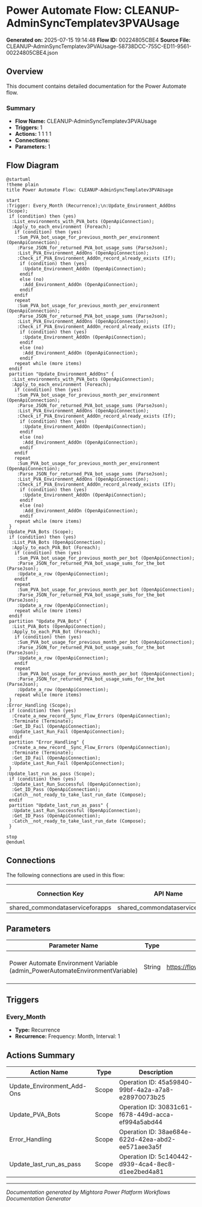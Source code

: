 ﻿# Power Automate Flow: CLEANUP-AdminSyncTemplatev3PVAUsage

**Generated on:** 2025-07-15 19:14:48
**Flow ID:** 00224805CBE4
**Source File:** CLEANUP-AdminSyncTemplatev3PVAUsage-58738DCC-755C-ED11-9561-00224805CBE4.json

## Overview

This document contains detailed documentation for the Power Automate flow.

### Summary
- **Flow Name:** CLEANUP-AdminSyncTemplatev3PVAUsage
- **Triggers:** 1
- **Actions:** 1 1 1 1
- **Connections:** 
- **Parameters:** 1

## Flow Diagram

```plantuml
@startuml
!theme plain
title Power Automate Flow: CLEANUP-AdminSyncTemplatev3PVAUsage

start
:Trigger: Every_Month (Recurrence);\n:Update_Environment_AddOns (Scope);
 if (condition) then (yes)
  :List_environments_with_PVA_bots (OpenApiConnection);
  :Apply_to_each_environment (Foreach);
   if (condition) then (yes)
    :Sum_PVA_bot_usage_for_previous_month_per_environment (OpenApiConnection);
    :Parse_JSON_for_returned_PVA_bot_usage_sums (ParseJson);
    :List_PVA_Environment_AddOns (OpenApiConnection);
    :Check_if_PVA_Environment_AddOn_record_already_exists (If);
     if (condition) then (yes)
      :Update_Environment_AddOn (OpenApiConnection);
     endif
     else (no)
      :Add_Environment_AddOn (OpenApiConnection);
     endif
   endif
   repeat
    :Sum_PVA_bot_usage_for_previous_month_per_environment (OpenApiConnection);
    :Parse_JSON_for_returned_PVA_bot_usage_sums (ParseJson);
    :List_PVA_Environment_AddOns (OpenApiConnection);
    :Check_if_PVA_Environment_AddOn_record_already_exists (If);
     if (condition) then (yes)
      :Update_Environment_AddOn (OpenApiConnection);
     endif
     else (no)
      :Add_Environment_AddOn (OpenApiConnection);
     endif
   repeat while (more items)
 endif
 partition "Update_Environment_AddOns" {
  :List_environments_with_PVA_bots (OpenApiConnection);
  :Apply_to_each_environment (Foreach);
   if (condition) then (yes)
    :Sum_PVA_bot_usage_for_previous_month_per_environment (OpenApiConnection);
    :Parse_JSON_for_returned_PVA_bot_usage_sums (ParseJson);
    :List_PVA_Environment_AddOns (OpenApiConnection);
    :Check_if_PVA_Environment_AddOn_record_already_exists (If);
     if (condition) then (yes)
      :Update_Environment_AddOn (OpenApiConnection);
     endif
     else (no)
      :Add_Environment_AddOn (OpenApiConnection);
     endif
   endif
   repeat
    :Sum_PVA_bot_usage_for_previous_month_per_environment (OpenApiConnection);
    :Parse_JSON_for_returned_PVA_bot_usage_sums (ParseJson);
    :List_PVA_Environment_AddOns (OpenApiConnection);
    :Check_if_PVA_Environment_AddOn_record_already_exists (If);
     if (condition) then (yes)
      :Update_Environment_AddOn (OpenApiConnection);
     endif
     else (no)
      :Add_Environment_AddOn (OpenApiConnection);
     endif
   repeat while (more items)
 }
:Update_PVA_Bots (Scope);
 if (condition) then (yes)
  :List_PVA_Bots (OpenApiConnection);
  :Apply_to_each_PVA_Bot (Foreach);
   if (condition) then (yes)
    :Sum_PVA_bot_usage_for_previous_month_per_bot (OpenApiConnection);
    :Parse_JSON_for_returned_PVA_bot_usage_sums_for_the_bot (ParseJson);
    :Update_a_row (OpenApiConnection);
   endif
   repeat
    :Sum_PVA_bot_usage_for_previous_month_per_bot (OpenApiConnection);
    :Parse_JSON_for_returned_PVA_bot_usage_sums_for_the_bot (ParseJson);
    :Update_a_row (OpenApiConnection);
   repeat while (more items)
 endif
 partition "Update_PVA_Bots" {
  :List_PVA_Bots (OpenApiConnection);
  :Apply_to_each_PVA_Bot (Foreach);
   if (condition) then (yes)
    :Sum_PVA_bot_usage_for_previous_month_per_bot (OpenApiConnection);
    :Parse_JSON_for_returned_PVA_bot_usage_sums_for_the_bot (ParseJson);
    :Update_a_row (OpenApiConnection);
   endif
   repeat
    :Sum_PVA_bot_usage_for_previous_month_per_bot (OpenApiConnection);
    :Parse_JSON_for_returned_PVA_bot_usage_sums_for_the_bot (ParseJson);
    :Update_a_row (OpenApiConnection);
   repeat while (more items)
 }
:Error_Handling (Scope);
 if (condition) then (yes)
  :Create_a_new_record__Sync_Flow_Errors (OpenApiConnection);
  :Terminate (Terminate);
  :Get_ID_Fail (OpenApiConnection);
  :Update_Last_Run_Fail (OpenApiConnection);
 endif
 partition "Error_Handling" {
  :Create_a_new_record__Sync_Flow_Errors (OpenApiConnection);
  :Terminate (Terminate);
  :Get_ID_Fail (OpenApiConnection);
  :Update_Last_Run_Fail (OpenApiConnection);
 }
:Update_last_run_as_pass (Scope);
 if (condition) then (yes)
  :Update_Last_Run_Successful (OpenApiConnection);
  :Get_ID_Pass (OpenApiConnection);
  :Catch__not_ready_to_take_last_run_date (Compose);
 endif
 partition "Update_last_run_as_pass" {
  :Update_Last_Run_Successful (OpenApiConnection);
  :Get_ID_Pass (OpenApiConnection);
  :Catch__not_ready_to_take_last_run_date (Compose);
 }

stop
@enduml
```

## Connections

The following connections are used in this flow:

| Connection Key | API Name | Logical Name | Runtime Source |
|----------------|----------|--------------|----------------|
| shared_commondataserviceforapps | shared_commondataserviceforapps | admin_CoECoreDataverse2 | embedded |

## Parameters

| Parameter Name | Type | Default Value | Description |
|----------------|------|---------------|-------------|
| Power Automate Environment Variable (admin_PowerAutomateEnvironmentVariable) | String | https://flow.microsoft.com/manage/environments/ | Inventory - REQUIRED. Environment, including geographic location, for Power Automate - Ex for commercial: https://flow.microsoft.com/manage/environments/ |

## Triggers

### Every_Month
- **Type:** Recurrence
- **Recurrence:** Frequency: Month, Interval: 1

## Actions Summary

| Action Name | Type | Description |
|-------------|------|-------------|
| Update_Environment_Add-Ons | Scope | Operation ID: 45a59840-99bf-4a2a-a7a8-e28970073b25 |
| Update_PVA_Bots | Scope | Operation ID: 30831c61-f678-449d-acca-ef994a5abd44 |
| Error_Handling | Scope | Operation ID: 38ae684e-622d-42ea-abd2-ee571aee3a5f |
| Update_last_run_as_pass | Scope | Operation ID: 5c140442-d939-4ca4-8ec8-d1ee2bed4a81 |

---
*Documentation generated by Mightora Power Platform Workflows Documentation Generator*
